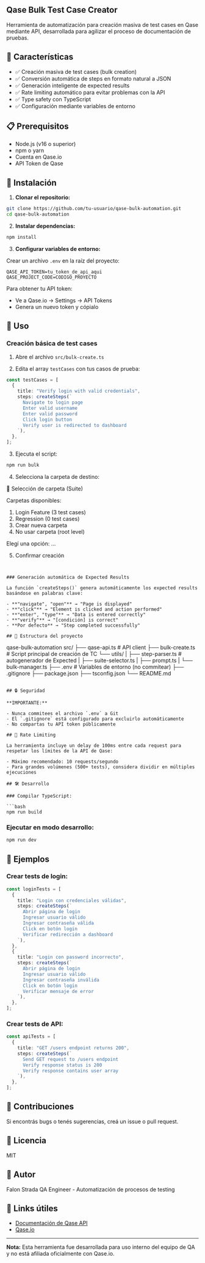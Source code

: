 ## Qase Bulk Test Case Creator

Herramienta de automatización para creación masiva de test cases en Qase mediante API, desarrollada para agilizar el proceso de documentación de pruebas.

## 🚀 Características

- ✅ Creación masiva de test cases (bulk creation)
- ✅ Conversión automática de steps en formato natural a JSON
- ✅ Generación inteligente de expected results
- ✅ Rate limiting automático para evitar problemas con la API
- ✅ Type safety con TypeScript
- ✅ Configuración mediante variables de entorno

## 📋 Prerequisitos

- Node.js (v16 o superior)
- npm o yarn
- Cuenta en Qase.io
- API Token de Qase

## 🔧 Instalación

1. **Clonar el repositorio:**

```bash
git clone https://github.com/tu-usuario/qase-bulk-automation.git
cd qase-bulk-automation
```

2. **Instalar dependencias:**

```bash
npm install
```

3. **Configurar variables de entorno:**

Crear un archivo `.env` en la raíz del proyecto:

```env
QASE_API_TOKEN=tu_token_de_api_aqui
QASE_PROJECT_CODE=CODIGO_PROYECTO
```

Para obtener tu API token:

- Ve a Qase.io → Settings → API Tokens
- Genera un nuevo token y cópialo

## 📖 Uso

### Creación básica de test cases

1. Abre el archivo `src/bulk-create.ts`

2. Edita el array `testCases` con tus casos de prueba:

```typescript
const testCases = [
  {
    title: "Verify login with valid credentials",
    steps: createSteps(`
      Navigate to login page
      Enter valid username
      Enter valid password
      Click login button
      Verify user is redirected to dashboard
    `),
  },
];
```

3. Ejecuta el script:

```bash
npm run bulk
```

4. Selecciona la carpeta de destino:

📁 Selección de carpeta (Suite)

Carpetas disponibles:

1. Login Feature (3 test cases)
2. Regression (0 test cases)
3. Crear nueva carpeta
4. No usar carpeta (root level)

Elegí una opción: ...

5. Confirmar creación

```


### Generación automática de Expected Results

La función `createSteps()` genera automáticamente los expected results basándose en palabras clave:

- **"navigate", "open"** → "Page is displayed"
- **"click"** → "Element is clicked and action performed"
- **"enter", "type"** → "Data is entered correctly"
- **"verify"** → "[condición] is correct"
- **Por defecto** → "Step completed successfully"

## 📁 Estructura del proyecto

```

qase-bulk-automation
src/
├── qase-api.ts # API client
├── bulk-create.ts # Script principal de creación de TC
└── utils/
| ├── step-parser.ts # autogenerador de Expected
| ├── suite-selector.ts
| ├── prompt.ts
| └── bulk-manager.ts
├── .env # Variables de entorno (no commitear)
├── .gitignore
├── package.json
├── tsconfig.json
└── README.md

````

## 🔒 Seguridad

**IMPORTANTE:**

- Nunca commitees el archivo `.env` a Git
- El `.gitignore` está configurado para excluirlo automáticamente
- No compartas tu API token públicamente

## 🚦 Rate Limiting

La herramienta incluye un delay de 100ms entre cada request para respetar los límites de la API de Qase:

- Máximo recomendado: 10 requests/segundo
- Para grandes volúmenes (500+ tests), considera dividir en múltiples ejecuciones

## 🛠️ Desarrollo

### Compilar TypeScript:

```bash
npm run build
````

### Ejecutar en modo desarrollo:

```bash
npm run dev
```

## 📝 Ejemplos

### Crear tests de login:

```typescript
const loginTests = [
  {
    title: "Login con credenciales válidas",
    steps: createSteps(`
      Abrir página de login
      Ingresar usuario válido
      Ingresar contraseña válida
      Click en botón login
      Verificar redirección a dashboard
    `),
  },
  {
    title: "Login con password incorrecto",
    steps: createSteps(`
      Abrir página de login
      Ingresar usuario válido
      Ingresar contraseña inválida
      Click en botón login
      Verificar mensaje de error
    `),
  },
];
```

### Crear tests de API:

```typescript
const apiTests = [
  {
    title: "GET /users endpoint returns 200",
    steps: createSteps(`
      Send GET request to /users endpoint
      Verify response status is 200
      Verify response contains user array
    `),
  },
];
```

## 🤝 Contribuciones

Si encontrás bugs o tenés sugerencias, creá un issue o pull request.

## 📄 Licencia

MIT

## 👤 Autor

Falon Strada QA Engineer - Automatización de procesos de testing

## 🔗 Links útiles

- [Documentación de Qase API](https://developers.qase.io/)
- [Qase.io](https://qase.io/)

---

**Nota:** Esta herramienta fue desarrollada para uso interno del equipo de QA y no está afiliada oficialmente con Qase.io.
